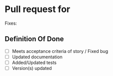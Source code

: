 # Pull request for <!--Describe your change here-->

Fixes: <!-- Please refer to your issue number here: -->

<!-- Summary here
     Have a look at: https://github.blog/2015-01-21-how-to-write-the-perfect-pull-request/ -->

## Definition Of Done  

<!-- Please do not forget to check these tasks:
     You can check them if not applicable. -->

- [ ] Meets acceptance criteria of story / Fixed bug
- [ ] Updated documentation
- [ ] Added/Updated tests
- [ ] Version(s) updated
